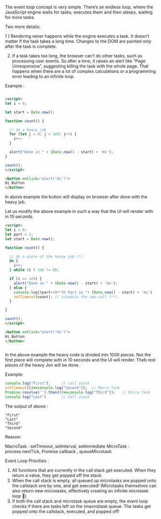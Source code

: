 The event loop concept is very simple. There’s an endless loop, where the JavaScript engine waits for tasks, executes them and then sleeps, waiting for more tasks.

Two more details:

1 ) Rendering never happens while the engine executes a task. It doesn’t matter if the task takes a long time. Changes to the DOM are painted only after the task is complete.

2) If a task takes too long, the browser can’t do other tasks, such as processing user events. So after a time, it raises an alert like “Page Unresponsive”, suggesting killing the task with the whole page. That happens when there are a lot of complex calculations or a programming error leading to an infinite loop.

Example : 

```html

<script>
let i = 0;

let start = Date.now();

function count() {

  // do a heavy job
  for (let j = 0; j < 1e9; j++) {
    i++;
  }

  alert("Done in " + (Date.now() - start) + 'ms');
}

count();
</script>

<button onClick="alert('Hi')">
Hi Button
</button>

```
  
In above example the button will display on browser after done with the heavy job.
  
Let us modify the above example in such a way that the UI will render with in 10 seconds.
  
```html
<script>
let i = 0;
let part = 1;
let start = Date.now();

function count() {

  // do a piece of the heavy job (*)
  do {
    i++;
  } while (i % 1e6 != 0);

  if (i == 1e9) {
    alert("Done in " + (Date.now() - start) + 'ms');
  } else {
  	console.log((part++)+"th Part in "+ (Date.now() - start) + 'ms')
    setTimeout(count); // schedule the new call (**)
  }

}

count();
</script>

<button onClick="alert('Hi')">
Hi Button
</button>
  
```
  
In the above example the heavy code is divided into 1000 pieces. Not the first piece will complete with in 10 seconds and the UI will render. Theb rest pieces of the heavy Jon will be done.
  
  
Example:  
  
```js
console.log("First");     // call stack
setTimeout(()=>console.log("Second"));  // Macro Task
Promise.resolve('').then(()=>console.log("Third"));   // Micro Task
console.log("Last")       // Call stack
```

The output of above :

```
"First"
"Last"
"Third"
"Second"
```

Reason:

MacroTask : setTimeout, setInterval, setImmediate
MicroTask : process.nextTick, Promise callback , queueMicrotask

Event Loop Priorities :

1) All functions that are currently in the call stack get executed. When they return a value, they get popped off the stack.
2) When the call stack is empty, all queued up microtasks are popped onto the callstack one by one, and get executed! (Microtasks themselves can also return new microtasks, effectively creating an infinite microtask loop 😬)
3) If both the call stack and microtask queue are empty, the event loop checks if there are tasks left on the (macro)task queue. The tasks get popped onto the callstack, executed, and popped off!

  
  
  
